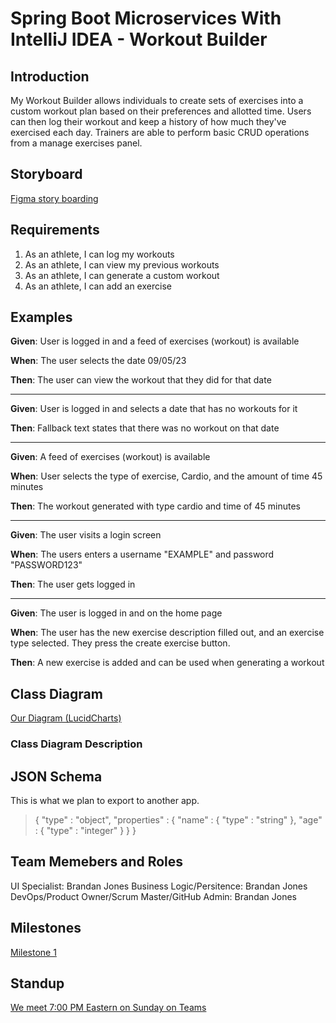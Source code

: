 # Spring Boot Microservices With IntelliJ IDEA - Workout Builder

## Introduction

My Workout Builder allows individuals to create sets of exercises into a custom workout plan based on their preferences and allotted time. Users can then log their workout and keep a history of how much they've exercised each day. Trainers are able to perform basic CRUD operations from a manage exercises panel.

## Storyboard

[Figma story boarding](https://www.figma.com/file/0bNbilsSdP1WYJjVXg4DsK/Bootstrap-5-Design-System---UI-Kit-(Community)?type=design&node-id=1%3A4820&mode=design&t=YTEGv7W80dwTvb6q-1)

## Requirements

1. As an athlete, I can log my workouts
2. As an athlete, I can view my previous workouts
3. As an athlete, I can generate a custom workout
4. As an athlete, I can add an exercise

## Examples

**Given**: User is logged in and a feed of exercises (workout) is available

**When**: The user selects the date 09/05/23

**Then**: The user can view the workout that they did for that date

---

**Given**: User is logged in and selects a date that has no workouts for it

**Then**: Fallback text states that there was no workout on that date

---

**Given**: A feed of exercises (workout) is available

**When**: User selects the type of exercise, Cardio, and the amount of time 45 minutes

**Then**: The workout generated with type cardio and time of 45 minutes

---

**Given**: The user visits a login screen

**When**: The users enters a username "EXAMPLE" and password "PASSWORD123"

**Then**: The user gets logged in

---

**Given**: The user is logged in and on the home page

**When**: The user has the new exercise description filled out, and an exercise type selected. They press the create exercise button.

**Then**: A new exercise is added and can be used when generating a workout

## Class Diagram

[Our Diagram (LucidCharts)](https://lucid.app/lucidchart/f9698650-ee07-4a2e-b23d-bee182d04a9c/edit?viewport_loc=-866%2C786%2C3238%2C1602%2C0_0&invitationId=inv_fa7f720f-869a-441c-b89c-e92efc2ee4ea)

### Class Diagram Description 

## JSON Schema

This is what we plan to export to another app.


> {
>  "type" : "object",
>  "properties" : {
>    "name" : {
>      "type" : "string"
>    },
>    "age" : {
>      "type" : "integer"
>    }
>  }
> }

## Team Memebers and Roles

UI Specialist: Brandan Jones
Business Logic/Persitence: Brandan Jones
DevOps/Product Owner/Scrum Master/GitHub Admin: Brandan Jones

## Milestones

[Milestone 1](https://github.com/discospiff/SpringBootMicroservicesWithIntelliJIDEA/milestone/1)

## Standup

[We meet 7:00 PM Eastern on Sunday on Teams](https://teams.microsoft.com/l/meetup-join/19%3af8fd74991d314a0987e34b7c91ed88be%40thread.tacv2/1598225206706?context=%7b%22Tid%22%3a%22f5222e6c-5fc6-48eb-8f03-73db18203b63%22%2c%22Oid%22%3a%225c29be2c-6de4-49ad-a444-dfb003838da6%22%7d)



